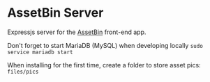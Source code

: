 # AssetBin Server
Expressjs server for the [AssetBin](https://github.com/tcodej/assetbin) front-end app.  

Don't forget to start MariaDB (MySQL) when developing locally
`sudo service mariadb start`

When installing for the first time, create a folder to store asset pics:
`files/pics`
